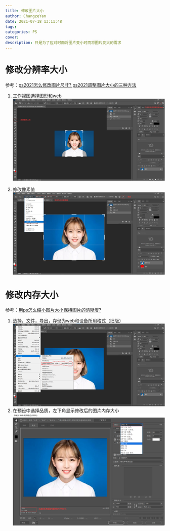 ```yaml
---
title: 修改图片大小
author: ChangzeYan
date: 2021-07-18 13:11:48
tags:
categories: PS
cover:
description: 只是为了应对时而将图片变小时而将图片变大的需求
---
```


# 修改分辨率大小
参考：[ps2021怎么修改图片尺寸? ps2021调整图片大小的三种方法](https://www.jb51.net/photoshop/774494_all.html)

1. 工作视图选择图形和web
![裁剪工具](https://github.com/ChangzeYan/ChangzeYan.github.io/raw/hexo/source/pic/ps_change_size1.png)

2. 修改像素值
![修改像素值](https://github.com/ChangzeYan/ChangzeYan.github.io/raw/hexo/source/pic/ps_change_size2.png)


# 修改内存大小

参考：[用ps怎么缩小图片大小保持图片的清晰度?](http://www.360doc.com/content/12/0515/16/5787601_211212018.shtml)

1. 选择，文件，导出，存储为web和设备所用格式（旧版）
![存储为web和设备所用格式](https://github.com/ChangzeYan/ChangzeYan.github.io/raw/hexo/source/pic/ps_change_size3.png)
2. 在预设中选择品质，左下角显示修改后的图片内存大小
![在预设中选择品质](https://github.com/ChangzeYan/ChangzeYan.github.io/raw/hexo/source/pic/ps_change_size4.png)